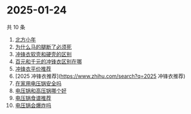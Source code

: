 # 2025-01-24

共 10 条

<!-- BEGIN ZHIHUSEARCH -->
<!-- 最后更新时间 Fri Jan 24 2025 01:10:00 GMT+0800 (China Standard Time) -->
1. [北方小年](https://www.zhihu.com/search?q=北方小年)
1. [为什么马的腿断了必须死](https://www.zhihu.com/search?q=为什么马的腿断了必须死)
1. [冲锋衣软壳和硬壳的区别](https://www.zhihu.com/search?q=冲锋衣软壳和硬壳的区别)
1. [百元和千元的冲锋衣区别在哪](https://www.zhihu.com/search?q=百元和千元的冲锋衣区别在哪)
1. [冲锋衣平价推荐](https://www.zhihu.com/search?q=冲锋衣平价推荐)
1. [2025 冲锋衣推荐](https://www.zhihu.com/search?q=2025 冲锋衣推荐)
1. [在家用电压锅安全吗](https://www.zhihu.com/search?q=在家用电压锅安全吗)
1. [电压锅和高压锅哪个好](https://www.zhihu.com/search?q=电压锅和高压锅哪个好)
1. [电压锅食谱推荐](https://www.zhihu.com/search?q=电压锅食谱推荐)
1. [电压锅会爆炸吗](https://www.zhihu.com/search?q=电压锅会爆炸吗)
<!-- END ZHIHUSEARCH -->
